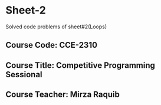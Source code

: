 # Sheet-2
Solved code problems of sheet#2(Loops)

## Course Code: CCE-2310
## Course Title: Competitive Programming Sessional
## Course Teacher: Mirza Raquib
